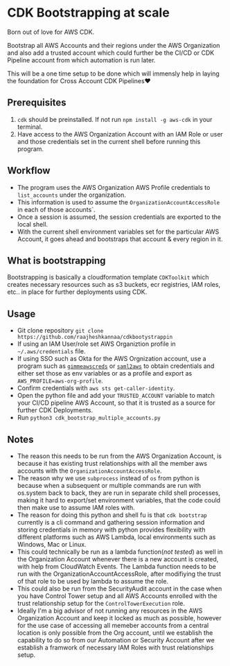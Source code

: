 # CDK Bootstrapping at scale
Born out of love for AWS CDK.

Bootstrap all AWS Accounts and their regions under the AWS Organization and also add a trusted account which could further be the CI/CD or CDK Pipeline account from which automation is run later.

This will be a one time setup to be done which will immensly help in laying the foundation for Cross Account CDK Pipelines:heart:

## Prerequisites
1. `cdk` should be preinstalled. If not run `npm install -g aws-cdk` in your terminal.
2. Have access to the AWS Organization Account with an IAM Role or user and those credentials set in the current shell before running this program.

## Workflow
* The program uses the AWS Organization AWS Profile credentials to `list_accounts` under the organization.
* This information is used to assume the `OrganizationAccountAccessRole` in each of those accounts`.
* Once a session is assumed, the session credentials are exported to the local shell.
* With the current shell environment variables set for the particular AWS Account, it goes ahead and bootstraps that account & every region in it.

## What is bootstrapping
Bootstrapping is basically a cloudformation template `CDKToolkit` which creates necessary resources such as s3 buckets, ecr registries, IAM roles, etc.. in place for further deployments using CDK.

## Usage
* Git clone repository `git clone https://github.com/raajheshkannaa/cdkbootystrappin`
* If using an IAM User/role set AWS Organiztion profile in `~/.aws/credentials` file.
* If using SSO such as Okta for the AWS Orgnization account, use a program such as [`gimmeawscreds`](https://github.com/Nike-Inc/gimme-aws-creds) or [`saml2aws`](https://github.com/Versent/saml2aws) to obtain credentials and either set those as env variables or as a profile and export as `AWS_PROFILE=aws-org-profile`.
* Confirm credentials with `aws sts get-caller-identity`.
* Open the python file and add your `TRUSTED_ACCOUNT` variable to match your CI/CD pipeline AWS Account, so that it is trusted as a source for further CDK Deployments.
* Run `python3 cdk_bootstrap_multiple_accounts.py`

## Notes
* The reason this needs to be run from the AWS Organization Account, is because it has existing trust relationships with all the member aws accounts with the `OrganizationAccountAccessRole`.
* The reason why we use `subprocess` instead of `os` from python is because when a subsequent or multiple commands are run with os.system back to back, they are run in separate child shell processes, making it hard to export/set environment variables, that the code could then make use to assume IAM roles with.
* The reason for doing this python and shell fu is that `cdk bootstrap` currently is a cli command and gathering session information and storing credentials in memory with python provides flexibility with different platforms such as AWS Lambda, local environments such as Windows, Mac or Linux.
* This could technically be run as a lambda function(_not tested_) as well in the Organization Account whenever there is a new account is created, with help from CloudWatch Events. The Lambda function needs to be run with the OrganizationAccountAccessRole, after modifiying the trust of that role to be used by lambda to assume the role.
* This could also be run from the SecurityAudit account in the case when you have Control Tower setup and all AWS Accounts enrolled with the trust relationship setup for the `ControlTowerExecution` role.
* Ideally I'm a big advisor of not running any resources in the AWS Organization Account and keep it locked as much as possible, however for the use case of accessing all memeber accounts from a central location is only possible from the Org account, until we establish the capability to do so from our Automation or Security Account after we establish a framwork of necessary IAM Roles with trust relationships setup.


